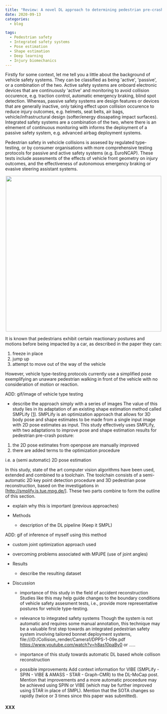```yaml
---
title: "Review: A novel DL approach to determining pedestrian pre-crash posture"
date: 2020-09-13
categories:
  - blog

tags:
  - Pedestrian safety
  - Integrated safety systems
  - Pose estimation
  - Shape estimation
  - Deep learning
  - Injury biomechanics
---
```


Firstly for some context, let me tell you a little about the background of vehicle safety systems. They can be classified as being 'active', 'passive', or a combination of the two. Active safety systems are onboard electronic devices that are continuously 'active' and monitoring to avoid collision occurence, e.g. traction control, automatic emergency braking, blind spot detection. Whereas, passive safety systems are design features or devices that are generally inactive, only taking effect upon collision occurence to reduce injury outcomes, e.g. helmets, seat belts, air bags, vehicle/infrastructural design (softer/energy dissapating impact surfaces). Integrated safety systems are a combination of the two, where there is an elmement of continuous monitoring with informs the deployment of a passive safety system, e.g. advanced airbag deployment systems.

Pedestrian safety in vehcicle collisions is assesed by regulated type-testing, or by consumer organisations with more comprehensive testing protocols for passive and active safety systems (e.g. EuroNCAP). These tests include assesments of the effects of vehicle front geometry on injury outcomes, and the effectiveness of autonomous emergency braking or evasive steering assistant systems. 

<p align="center">
  <img src="/assets/images/Ped-AEB.gif" width="500">
</p>

It is known that pedestrians exhibit certain reactionary postures and motions before being impacted by a car, as described in the paper they can:
1. freeze in place 
2. jump up
3. attempt to move out of the way of the vehicle

However, vehicle type-testing protocols currently use a simplified pose exemplifying an unaware pedestrian walking in front of the vehicle with no consideration of motion or reaction.

ADD: gif/image of vehicle type testing

  - describe the approach simply with a series of images
The value of this study lies in its adaptation of an existing shape estimation method called SMPLify [[1](http://smplify.is.tue.mpg.de/)]. SMPLify is an optimization approach that allows for 3D body pose and shape estimates to be made from a single input image with 2D pose estimates as input. This study effectively uses SMPLify, with two adaptations to improve pose and shape estimation results for pedestrian pre-crash posture:
1. the 2D pose estimates from openpose are manually improved
2. there are added terms to the optimization procedure

i.e. a (semi automatic) 2D pose estimation

In this study, state of the art computer vision algorithms have been used, extended and combined to a toolchain. The toolchain consists of a semi-automatic 2D key point detection procedure and 3D pedestrian pose reconstruction, based on the investigations in [http://smplify.is.tue.mpg.de/]. These two parts combine to form the outline of this section. 

  - explain why this is important (previous approaches)



- Methods
  - description of the DL pipeline (Keep it SMPL)

ADD: gif of inference of myself using this method

  - custom joint optimization approach used
  - overcoming problems associated with MPJPE (use of joint angles)





- Results
  - describe the resulting dataset



- Discussion
  - importance of this study in the field of accident reconstruction
Studies like this may help guide changes to the boundary conditions of vehicle safety assesment tests, i.e., provide more representative postures for vehicle type-testing.


  - relevance to integrated safety systems
Though the system is not automatic and requires some manual annotation, this technique may be a valuable first step towards an integrated pedestrian safety system involving tailored bonnet deployment systems,
file:///D:/Collision_render/Camera1/DPPS-1-09e.pdf
https://www.youtube.com/watch?v=h8as10paBy0
or .....


  - importance of this study towards automatic DL based whole collison reconstruction


  - possible improvements
Add context information for VIBE (SMPLify - SPIN - VIBE & AMASS - STAR - Graph-CMR) to the DL-MoCap post. Mention that improvements and a more automatic proceedure may be achieved using SPIN or VIBE (which may be further improved using STAR in place of SMPL). Mention that the SOTA changes so rapidly (twice or 3 times since this paper was submitted).




#### XXX


